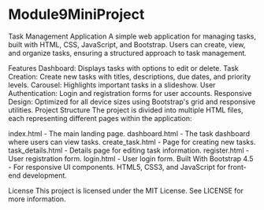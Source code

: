 ﻿# Module9MiniProject

Task Management Application
A simple web application for managing tasks, built with HTML, CSS, JavaScript, and Bootstrap. Users can create, view, and organize tasks, ensuring a structured approach to task management.

Features
Dashboard: Displays tasks with options to edit or delete.
Task Creation: Create new tasks with titles, descriptions, due dates, and priority levels.
Carousel: Highlights important tasks in a slideshow.
User Authentication: Login and registration forms for user accounts.
Responsive Design: Optimized for all device sizes using Bootstrap's grid and responsive utilities.
Project Structure
The project is divided into multiple HTML files, each representing different pages within the application:

index.html - The main landing page.
dashboard.html - The task dashboard where users can view tasks.
create_task.html - Page for creating new tasks.
task_details.html - Details page for editing task information.
register.html - User registration form.
login.html - User login form.
Built With
Bootstrap 4.5 - For responsive UI components.
HTML5, CSS3, and JavaScript for front-end development.

License
This project is licensed under the MIT License. See LICENSE for more information.

